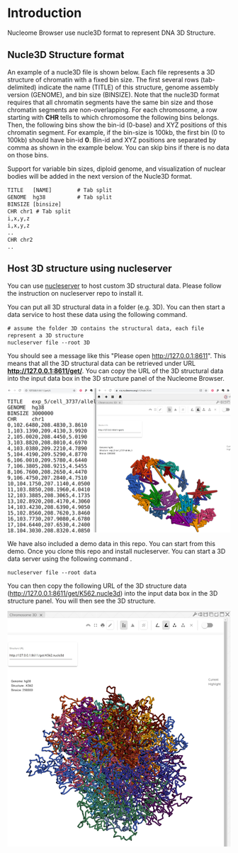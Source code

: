 # Introduction

Nucleome Browser use nucle3D format to represent DNA 3D Structure.

## Nucle3D Structure format

An example of a nucle3D file is shown below. Each file represents a 3D structure of chromatin with a fixed bin size. The first several rows (tab-delimited) indicate the name (TITLE) of this structure, genome assembly version (GENOME), and bin size (BINSIZE). Note that the nucle3D format requires that all chromatin segments have the same bin size and those chromatin segments are non-overlapping. For each chromosome, a row starting with **CHR <chrom>** tells to which chromosome the following bins belongs. Then, the following bins show the bin-id (0-base) and XYZ positions of this chromatin segment. For example, if the bin-size is 100kb, the first bin (0 to 100kb) should have bin-id **0**. Bin-id and XYZ positions are separated by comma as shown in the example below. You can skip bins if there is no data on those bins.
  
Support for variable bin sizes, diploid genome, and visualization of nuclear bodies will be added in the next version of the Nucle3D format. 

```
TITLE   [NAME]        # Tab split
GENOME  hg38          # Tab split
BINSIZE [binsize]
CHR chr1 # Tab split
i,x,y,z
i,x,y,z
..
CHR chr2
..
```

## Host 3D structure using nucleserver

You can use [nucleserver](https://github.com/nucleome/nucleserver) to host custom 3D structural data. Please follow the instruction on nucleserver repo to install it.

You can put all 3D structural data in a folder (e.g. 3D). You can then start a data service to host these data using the following command.

```
# assume the folder 3D contains the structural data, each file represent a 3D structure
nucleserver file --root 3D
```

You should see a message like this "Please open http://127.0.0.1:8611". This means that all the 3D structural data can be retrieved under URL **http://127.0.0.1:8611/get/**. You can copy the URL of the 3D structural data into the input data box in the 3D structure panel of the Nucleome Browser.

![Use your own structural data](img/Load_custom_3d.jpg)

We have also included a demo data in this repo. You can start from this demo. Once you clone this repo and install nucleserver. You can start a 3D data server using the following command .

```
nucleserver file --root data
```

You can then copy the following URL of the 3D structure data (http://127.0.0.1:8611/get/K562.nucle3d) into the input data box in the 3D structure panel. You will then see the 3D structure.

![Load demo data](img/demo_figure.jpg)

